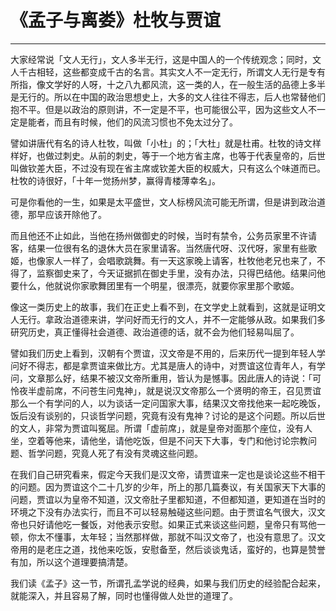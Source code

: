 # 《孟子与离娄》杜牧与贾谊

------

大家经常说「文人无行」，文人多半无行，这是中国人的一个传统观念；同时，文人千古相轻，这些都变成千古的名言。其实文人不一定无行，所谓文人无行是专有所指，像文学好的人呀，十之八九都风流，这一类的人，在一般生活的品德上多半是无行的。所以在中国的政治思想史上，大多的文人往往不得志，后人也常替他们抱不平。但是以政治的原则讲，不一定是不平，也可能很公平，因为这些文人不一定是能者，而且有时候，他们的风流习惯也不免太过分了。

譬如讲唐代有名的诗人杜牧，叫做「小杜」的；「大杜」就是杜甫。杜牧的诗文样样好，也做过刺史。从前的刺史，等于一个地方省主席，也等于代表皇帝的，后世叫做钦差大臣，不过没有现在省主席或钦差大臣的权威大，只有这么个味道而已。杜牧的诗很好，「十年一觉扬州梦，赢得青楼薄幸名」。

可是你看他的一生，如果是太平盛世，文人标榜风流可能无所谓，但是讲到政治道德，那早应该开除他了。

而且他还不止如此，当他在扬州做御史的时候，当时有禁令，公务员家里不许请客，结果一位很有名的退休大员在家里请客。当然唐代呀、汉代呀，家里有些歌姬，也像家人一样了，会唱歌跳舞。有一天这家晚上请客，杜牧他老兄也来了，不得了，监察御史来了，今天证据抓在御史手里，没有办法，只得巴结他。结果问他要什么，他就说你家歌舞团里有一个明星，很漂亮，就要你家里那个歌姬。

像这一类历史上的故事，我们在正史上看不到，在文学史上就看到，这就是证明文人无行。拿政治道德来讲，学问好而无行的文人，并不一定能够从政。如果我们多研究历史，真正懂得社会道德、政治道德的话，就不会为他们轻易叫屈了。

譬如我们历史上看到，汉朝有个贾谊，汉文帝是不用的，后来历代一提到年轻人学问好不得志，都是拿贾谊来做比方。尤其是唐人的诗中，对贾谊这位青年人，有学问，文章那么好，结果不被汉文帝所重用，皆认为是憾事。因此唐人的诗说：「可怜夜半虚前席，不问苍生问鬼神」，就是说汉文帝那么一个贤明的帝王，召见贾谊那么一个有学问的人，以为谈话一定问国家大事，结果汉文帝找他来一起吃晚饭，饭后没有谈别的，只谈哲学问题，究竟有没有鬼神？讨论的是这个问题。所以后世的文人，非常为贾谊叫冤屈。所谓「虚前席」，就是皇帝对面那个座位，没有人坐，空着等他来，请他坐，请他吃饭，但是不问天下大事，专门和他讨论宗教问题、哲学问题，究竟人死了有没有灵魂这些问题。

在我们自己研究看来，假定今天我们是汉文帝，请贾谊来一定也是谈论这些不相干的问题。因为贾谊这个二十几岁的少年，所上的那几篇奏议，有关国家天下大事的问题，贾谊以为皇帝不知道，汉文帝肚子里都知道，不但都知道，更知道在当时的环境之下没有办法实行，而且不可以轻易触碰这些问题。由于贾谊名气很大，汉文帝也只好请他吃一餐饭，对他表示安慰。如果正式来谈这些问题，皇帝只有骂他一顿，你太不懂事，太年轻；当然那样做，那就不叫汉文帝了，也没有意思了。汉文帝用的是老庄之道，找他来吃饭，安慰备至，然后谈谈鬼话，蛮好的，也算是赞誉有加，所以这个道理要搞清楚。

我们读《孟子》这一节，所谓孔孟学说的经典，如果与我们历史的经验配合起来，就能深入，并且容易了解，同时也懂得做人处世的道理了。
